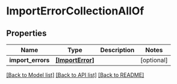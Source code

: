 # ImportErrorCollectionAllOf

## Properties
Name | Type | Description | Notes
------------ | ------------- | ------------- | -------------
**import_errors** | [**[ImportError]**](ImportError.md) |  | [optional] 

[[Back to Model list]](../README.md#documentation-for-models) [[Back to API list]](../README.md#documentation-for-api-endpoints) [[Back to README]](../README.md)


